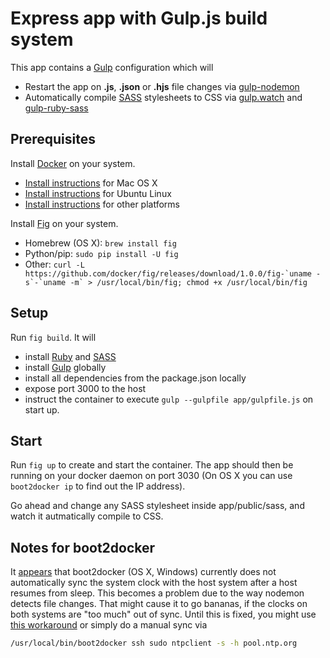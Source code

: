 # Express app with Gulp.js build system

This app contains a [Gulp](http://gulpjs.com/) configuration which will

* Restart the app on **.js**, **.json** or **.hjs** file changes via [gulp-nodemon](https://github.com/JacksonGariety/gulp-nodemon)
* Automatically compile [SASS](http://sass-lang.com/) stylesheets to CSS via [gulp.watch](https://github.com/gulpjs/gulp/blob/master/docs/API.md#gulpwatchglob--opts-tasks-or-gulpwatchglob--opts-cb) and [gulp-ruby-sass](https://github.com/sindresorhus/gulp-ruby-sass)

## Prerequisites

Install [Docker](https://www.docker.com/) on your system.

* [Install instructions](https://docs.docker.com/installation/mac/) for Mac OS X
* [Install instructions](https://docs.docker.com/installation/ubuntulinux/) for Ubuntu Linux
* [Install instructions](https://docs.docker.com/installation/) for other platforms

Install [Fig](http://fig.sh) on your system.

* Homebrew (OS X): `brew install fig`
* Python/pip: `sudo pip install -U fig`
* Other: ``curl -L https://github.com/docker/fig/releases/download/1.0.0/fig-`uname -s`-`uname -m` > /usr/local/bin/fig; chmod +x /usr/local/bin/fig``

## Setup

Run `fig build`. It will

* install [Ruby](https://www.ruby-lang.org) and [SASS](https://rubygems.org/gems/sass)
* install [Gulp](http://gulpjs.com/) globally
* install all dependencies from the package.json locally
* expose port 3000 to the host
* instruct the container to execute `gulp --gulpfile app/gulpfile.js` on start up.

## Start

Run `fig up` to create and start the container. The app should then be running on your docker daemon on port 3030 (On OS X you can use `boot2docker ip` to find out the IP address).

Go ahead and change any SASS stylesheet inside app/public/sass, and watch it autmatically compile to CSS.

## Notes for boot2docker

It [appears](https://github.com/boot2docker/boot2docker/issues/290) that boot2docker (OS X, Windows) currently does not automatically sync the system clock with the host system after a host resumes from sleep. This becomes a problem due to the way nodemon detects file changes. That might cause it to go bananas, if the clocks on both systems are "too much" out of sync. Until this is fixed, you might use [this workaround](https://github.com/boot2docker/boot2docker/issues/290#issuecomment-62384209) or simply do a manual sync via

```bash
/usr/local/bin/boot2docker ssh sudo ntpclient -s -h pool.ntp.org
```
